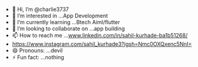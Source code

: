 - 👋 Hi, I’m @charlie3737
- 👀 I’m interested in ...App Development
- 🌱 I’m currently learning ...Btech Aiml/flutter
- 💞️ I’m looking to collaborate on ...app building
- 📫 How to reach me ...www.linkedin.com/in/sahil-kurhade-ba1b51268/
- https://www.instagram.com/sahil_kurhade3?igsh=Nmc0OXQxenc5NnI=
- 😄 Pronouns: ...devil
- ⚡ Fun fact: ...nothing

<!---
charlie3737/charlie3737 is a ✨ special ✨ repository because its `README.md` (this file) appears on your GitHub profile.
You can click the Preview link to take a look at your changes.
--->
